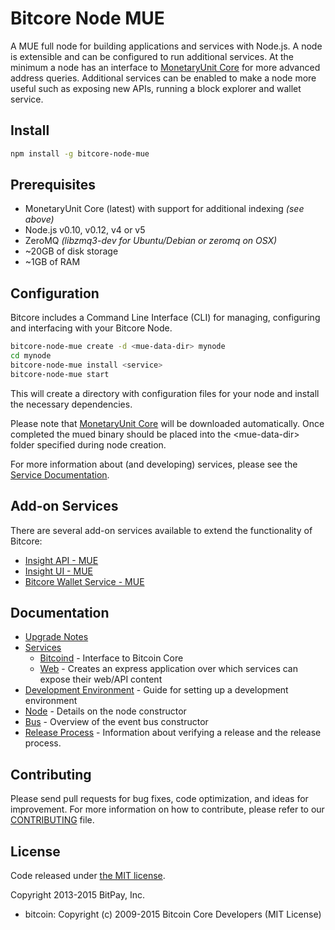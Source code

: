 Bitcore Node MUE 
============

A MUE full node for building applications and services with Node.js. A node is extensible and can be configured to run additional services. At the minimum a node has an interface to [MonetaryUnit Core](https://github.com/muecoin/MUECore/releases/latest) for more advanced address queries. Additional services can be enabled to make a node more useful such as exposing new APIs, running a block explorer and wallet service.

## Install

```bash
npm install -g bitcore-node-mue
```

## Prerequisites

- MonetaryUnit Core (latest) with support for additional indexing *(see above)*
- Node.js v0.10, v0.12, v4 or v5
- ZeroMQ *(libzmq3-dev for Ubuntu/Debian or zeromq on OSX)*
- ~20GB of disk storage
- ~1GB of RAM

## Configuration

Bitcore includes a Command Line Interface (CLI) for managing, configuring and interfacing with your Bitcore Node.

```bash
bitcore-node-mue create -d <mue-data-dir> mynode
cd mynode
bitcore-node-mue install <service>
bitcore-node-mue start
```

This will create a directory with configuration files for your node and install the necessary dependencies.

Please note that [MonetaryUnit Core](https://github.com/muecoin/MUECore/releases/latest) will be downloaded automatically. Once completed the mued binary should be placed into the &lt;mue-data-dir&gt; folder specified during node creation.

For more information about (and developing) services, please see the [Service Documentation](docs/services.md).

## Add-on Services

There are several add-on services available to extend the functionality of Bitcore:

- [Insight API - MUE](https://github.com/muecoin/insight-api-mue/tree/master)
- [Insight UI - MUE](https://github.com/muecoin/insight-ui-mue/tree/master)
- [Bitcore Wallet Service - MUE](https://github.com/muecoin/bitcore-wallet-service-mue/tree/master)

## Documentation

- [Upgrade Notes](docs/upgrade.md)
- [Services](docs/services.md)
  - [Bitcoind](docs/services/bitcoind.md) - Interface to Bitcoin Core
  - [Web](docs/services/web.md) - Creates an express application over which services can expose their web/API content
- [Development Environment](docs/development.md) - Guide for setting up a development environment
- [Node](docs/node.md) - Details on the node constructor
- [Bus](docs/bus.md) - Overview of the event bus constructor
- [Release Process](docs/release.md) - Information about verifying a release and the release process.

## Contributing

Please send pull requests for bug fixes, code optimization, and ideas for improvement. For more information on how to contribute, please refer to our [CONTRIBUTING](https://github.com/bitpay/bitcore/blob/master/CONTRIBUTING.md) file.

## License

Code released under [the MIT license](https://github.com/bitpay/bitcore-node-mue/blob/master/LICENSE).

Copyright 2013-2015 BitPay, Inc.

- bitcoin: Copyright (c) 2009-2015 Bitcoin Core Developers (MIT License)
